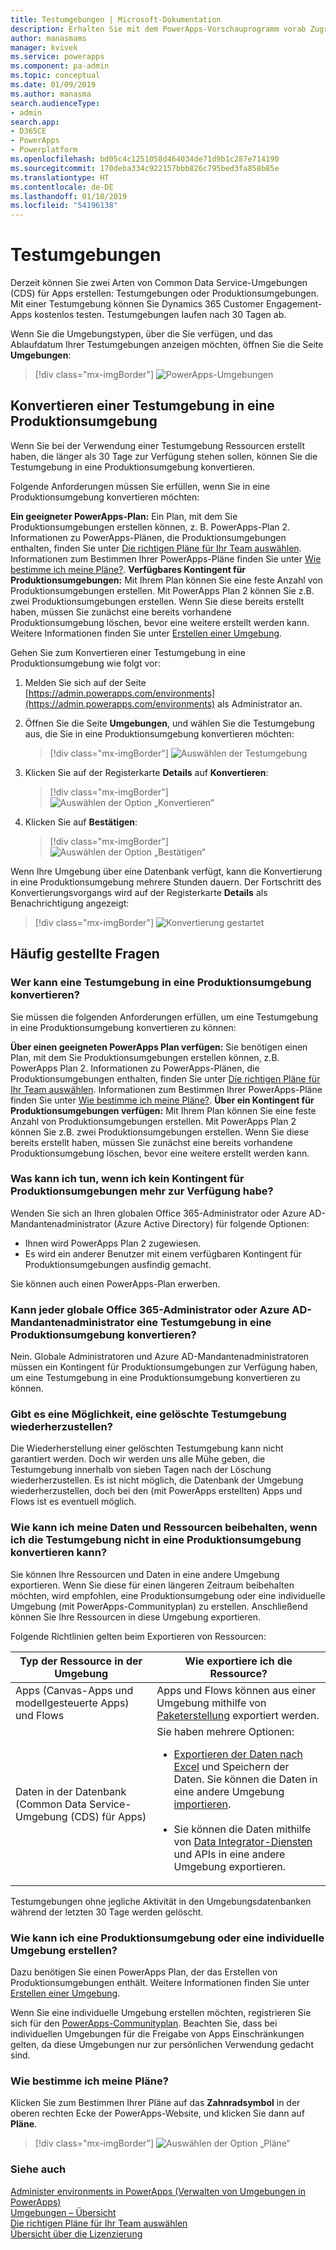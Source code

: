 ```yaml
---
title: Testumgebungen | Microsoft-Dokumentation
description: Erhalten Sie mit dem PowerApps-Vorschauprogramm vorab Zugriff auf Funktionen.
author: manasmams
manager: kvivek
ms.service: powerapps
ms.component: pa-admin
ms.topic: conceptual
ms.date: 01/09/2019
ms.author: manasma
search.audienceType:
- admin
search.app:
- D365CE
- PowerApps
- Powerplatform
ms.openlocfilehash: bd05c4c1251058d464034de71d9b1c287e714190
ms.sourcegitcommit: 170deba334c922157bbb826c795bed3fa858b85e
ms.translationtype: HT
ms.contentlocale: de-DE
ms.lasthandoff: 01/10/2019
ms.locfileid: "54196138"
---
```

# <a name="about-trial-environments"></a>Testumgebungen

Derzeit können Sie zwei Arten von Common Data Service-Umgebungen (CDS) für Apps erstellen: Testumgebungen oder Produktionsumgebungen. Mit einer Testumgebung können Sie Dynamics 365 Customer Engagement-Apps kostenlos testen. Testumgebungen laufen nach 30 Tagen ab.

Wenn Sie die Umgebungstypen, über die Sie verfügen, und das Ablaufdatum Ihrer Testumgebungen anzeigen möchten, öffnen Sie die Seite **Umgebungen**:

> [!div class="mx-imgBorder"] 
> ![PowerApps-Umgebungen](media/powerapps-environments75b.png "PowerApps-Umgebungen")

## <a name="convert-a-trial-environment-to-production"></a>Konvertieren einer Testumgebung in eine Produktionsumgebung

Wenn Sie bei der Verwendung einer Testumgebung Ressourcen erstellt haben, die länger als 30 Tage zur Verfügung stehen sollen, können Sie die Testumgebung in eine Produktionsumgebung konvertieren.

Folgende Anforderungen müssen Sie erfüllen, wenn Sie in eine Produktionsumgebung konvertieren möchten:

**Ein geeigneter PowerApps-Plan:** Ein Plan, mit dem Sie Produktionsumgebungen erstellen können, z. B. PowerApps-Plan 2. Informationen zu PowerApps-Plänen, die Produktionsumgebungen enthalten, finden Sie unter [Die richtigen Pläne für Ihr Team auswählen](https://powerapps.microsoft.com/pricing/). Informationen zum Bestimmen Ihrer PowerApps-Pläne finden Sie unter [Wie bestimme ich meine Pläne?](#how-do-i-identify-my-plans).
**Verfügbares Kontingent für Produktionsumgebungen:** Mit Ihrem Plan können Sie eine feste Anzahl von Produktionsumgebungen erstellen. Mit PowerApps Plan 2 können Sie z.B. zwei Produktionsumgebungen erstellen. Wenn Sie diese bereits erstellt haben, müssen Sie zunächst eine bereits vorhandene Produktionsumgebung löschen, bevor eine weitere erstellt werden kann. Weitere Informationen finden Sie unter [Erstellen einer Umgebung](environments-overview.md#creating-an-environment).

Gehen Sie zum Konvertieren einer Testumgebung in eine Produktionsumgebung wie folgt vor:

1. Melden Sie sich auf der Seite [https://admin.powerapps.com/environments](https://admin.powerapps.com/environments) als Administrator an.
 
2. Öffnen Sie die Seite **Umgebungen**, und wählen Sie die Testumgebung aus, die Sie in eine Produktionsumgebung konvertieren möchten:

    > [!div class="mx-imgBorder"] 
    > ![Auswählen der Testumgebung](media/powerapps-environments75b-select-trial.png "Auswählen der Testumgebung")

3. Klicken Sie auf der Registerkarte **Details** auf **Konvertieren**:

    > [!div class="mx-imgBorder"] 
    > ![Auswählen der Option „Konvertieren“](media/powerapps-trial-select-convert.png "Auswählen der Option „Konvertieren“")

4. Klicken Sie auf **Bestätigen**:

    > [!div class="mx-imgBorder"] 
    > ![Auswählen der Option „Bestätigen“](media/powerapps-trial-select-confirm.png "Auswählen der Option „Bestätigen“")

Wenn Ihre Umgebung über eine Datenbank verfügt, kann die Konvertierung in eine Produktionsumgebung mehrere Stunden dauern. Der Fortschritt des Konvertierungsvorgangs wird auf der Registerkarte **Details** als Benachrichtigung angezeigt:

  > [!div class="mx-imgBorder"] 
  > ![Konvertierung gestartet](media/powerapps-trial-conversion-started.png "Konvertierung gestartet")

## <a name="frequently-asked-questions"></a>Häufig gestellte Fragen

### <a name="who-can-convert-a-trial-environment-to-a-production-environment"></a>Wer kann eine Testumgebung in eine Produktionsumgebung konvertieren?

Sie müssen die folgenden Anforderungen erfüllen, um eine Testumgebung in eine Produktionsumgebung konvertieren zu können:

**Über einen geeigneten PowerApps Plan verfügen:** Sie benötigen einen Plan, mit dem Sie Produktionsumgebungen erstellen können, z.B. PowerApps Plan 2. Informationen zu PowerApps-Plänen, die Produktionsumgebungen enthalten, finden Sie unter [Die richtigen Pläne für Ihr Team auswählen](https://powerapps.microsoft.com/pricing/). Informationen zum Bestimmen Ihrer PowerApps-Pläne finden Sie unter [Wie bestimme ich meine Pläne?](#how-do-i-identify-my-plans).
**Über ein Kontingent für Produktionsumgebungen verfügen:** Mit Ihrem Plan können Sie eine feste Anzahl von Produktionsumgebungen erstellen. Mit PowerApps Plan 2 können Sie z.B. zwei Produktionsumgebungen erstellen. Wenn Sie diese bereits erstellt haben, müssen Sie zunächst eine bereits vorhandene Produktionsumgebung löschen, bevor eine weitere erstellt werden kann.

### <a name="what-if-i-dont-have-available-quota-for-production-environments"></a>Was kann ich tun, wenn ich kein Kontingent für Produktionsumgebungen mehr zur Verfügung habe?

Wenden Sie sich an Ihren globalen Office 365-Administrator oder Azure AD-Mandantenadministrator (Azure Active Directory) für folgende Optionen:
- Ihnen wird PowerApps Plan 2 zugewiesen. 
- Es wird ein anderer Benutzer mit einem verfügbaren Kontingent für Produktionsumgebungen ausfindig gemacht.

Sie können auch einen PowerApps-Plan erwerben.

### <a name="can-every-office-365-global-admin-or-azure-ad-tenant-admin-convert-a-trial-environment-to-a-production-environment"></a>Kann jeder globale Office 365-Administrator oder Azure AD-Mandantenadministrator eine Testumgebung in eine Produktionsumgebung konvertieren?

Nein. Globale Administratoren und Azure AD-Mandantenadministratoren müssen ein Kontingent für Produktionsumgebungen zur Verfügung haben, um eine Testumgebung in eine Produktionsumgebung konvertieren zu können.

### <a name="is-there-a-way-to-recover-a-deleted-trial-environment"></a>Gibt es eine Möglichkeit, eine gelöschte Testumgebung wiederherzustellen?

Die Wiederherstellung einer gelöschten Testumgebung kann nicht garantiert werden. Doch wir werden uns alle Mühe geben, die Testumgebung innerhalb von sieben Tagen nach der Löschung wiederherzustellen. Es ist nicht möglich, die Datenbank der Umgebung wiederherzustellen, doch bei den (mit PowerApps erstellten) Apps und Flows ist es eventuell möglich.

### <a name="how-can-i-retain-my-data-and-resources-if-i-dont-have-a-way-to-convert-the-trial-environment-to-a-production-environment"></a>Wie kann ich meine Daten und Ressourcen beibehalten, wenn ich die Testumgebung nicht in eine Produktionsumgebung konvertieren kann?

Sie können Ihre Ressourcen und Daten in eine andere Umgebung exportieren. Wenn Sie diese für einen längeren Zeitraum beibehalten möchten, wird empfohlen, eine Produktionsumgebung oder eine individuelle Umgebung (mit PowerApps-Communityplan) zu erstellen. Anschließend können Sie Ihre Ressourcen in diese Umgebung exportieren. 

Folgende Richtlinien gelten beim Exportieren von Ressourcen:

|Typ der Ressource in der Umgebung  |Wie exportiere ich die Ressource?  |
|---------|---------|
|Apps (Canvas-Apps und modellgesteuerte Apps) und Flows     |Apps und Flows können aus einer Umgebung mithilfe von [Paketerstellung](environment-and-tenant-migration.md) exportiert werden.         |
|Daten in der Datenbank (Common Data Service-Umgebung (CDS) für Apps)     |Sie haben mehrere Optionen:<br/><ul><li>[Exportieren der Daten nach Excel](../user/export-data-excel.md) und Speichern der Daten. Sie können die Daten in eine andere Umgebung [importieren](../user/import-data.md).</li><br/><li>Sie können die Daten mithilfe von [Data Integrator-Diensten](data-integrator.md) und APIs in eine andere Umgebung exportieren.</li></ul> |

Testumgebungen ohne jegliche Aktivität in den Umgebungsdatenbanken während der letzten 30 Tage werden gelöscht.

### <a name="how-can-i-create-a-production-or-an-individual-environment"></a>Wie kann ich eine Produktionsumgebung oder eine individuelle Umgebung erstellen?

Dazu benötigen Sie einen PowerApps Plan, der das Erstellen von Produktionsumgebungen enthält. Weitere Informationen finden Sie unter [Erstellen einer Umgebung](environments-overview.md#creating-an-environment).

Wenn Sie eine individuelle Umgebung erstellen möchten, registrieren Sie sich für den [PowerApps-Communityplan](https://powerapps.microsoft.com/communityplan/). Beachten Sie, dass bei individuellen Umgebungen für die Freigabe von Apps Einschränkungen gelten, da diese Umgebungen nur zur persönlichen Verwendung gedacht sind.

### <a name="how-do-i-identify-my-plans"></a>Wie bestimme ich meine Pläne?

Klicken Sie zum Bestimmen Ihrer Pläne auf das **Zahnradsymbol** in der oberen rechten Ecke der PowerApps-Website, und klicken Sie dann auf **Pläne**.

> [!div class="mx-imgBorder"] 
> ![Auswählen der Option „Pläne“](media/powerapps-plans.png "Auswählen der Option „Pläne“")

### <a name="see-also"></a>Siehe auch
[Administer environments in PowerApps (Verwalten von Umgebungen in PowerApps)](environments-administration.md)<br/>
[Umgebungen – Übersicht](environments-overview.md)<br/>
[Die richtigen Pläne für Ihr Team auswählen](https://powerapps.microsoft.com/pricing/)<br/>
[Übersicht über die Lizenzierung](pricing-billing-skus.md)<br/>
